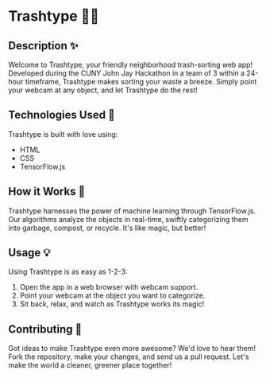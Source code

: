# Trashtype 🌟🌈

## Description ✨

Welcome to Trashtype, your friendly neighborhood trash-sorting web app! Developed during the CUNY John Jay Hackathon in a team of 3 within a 24-hour timeframe, Trashtype makes sorting your waste a breeze. Simply point your webcam at any object, and let Trashtype do the rest!

## Technologies Used 🚀

Trashtype is built with love using:
- HTML
- CSS
- TensorFlow.js

## How it Works 🤖

Trashtype harnesses the power of machine learning through TensorFlow.js. Our algorithms analyze the objects in real-time, swiftly categorizing them into garbage, compost, or recycle. It's like magic, but better!

## Usage 💡

Using Trashtype is as easy as 1-2-3:
1. Open the app in a web browser with webcam support.
2. Point your webcam at the object you want to categorize.
3. Sit back, relax, and watch as Trashtype works its magic!

## Contributing 🌟

Got ideas to make Trashtype even more awesome? We'd love to hear them! Fork the repository, make your changes, and send us a pull request. Let's make the world a cleaner, greener place together!
